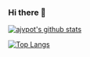 ### Hi there 👋

[![ajvpot's github stats](https://github-readme-stats.vercel.app/api?username=ajvpot)](https://github.com/ajvpot/)

[![Top Langs](https://github-readme-stats.vercel.app/api/top-langs/?username=ajvpot&layout=compact)](https://github.com/ajvpot/)
<!--
**ajvpot/ajvpot** is a ✨ _special_ ✨ repository because its `README.md` (this file) appears on your GitHub profile.

Here are some ideas to get you started:

- 🔭 I’m currently working on ...
- 🌱 I’m currently learning ...
- 👯 I’m looking to collaborate on ...
- 🤔 I’m looking for help with ...
- 💬 Ask me about ...
- 📫 How to reach me: ...
- 😄 Pronouns: ...
- ⚡ Fun fact: ...
-->
